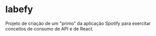 # labefy
Projeto de criação de um "primo" da aplicação Spotify para exercitar conceitos de consumo de API e de React.
